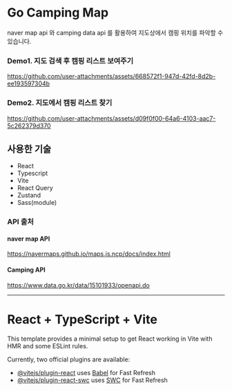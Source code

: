 # Go Camping Map
naver map api 와 camping data api 를 활용하여 지도상에서 캠핑 위치를 파악할 수 있습니다.

### Demo1. 지도 검색 후 캠핑 리스트 보여주기
https://github.com/user-attachments/assets/668572f1-947d-42fd-8d2b-ee193597304b

### Demo2. 지도에서 캠핑 리스트 찾기
https://github.com/user-attachments/assets/d09f0f00-64a6-4103-aac7-5c262379d370

## 사용한 기술
- React
- Typescript
- Vite
- React Query
- Zustand
- Sass(module)

### API 출처
#### naver map API
https://navermaps.github.io/maps.js.ncp/docs/index.html

#### Camping API
https://www.data.go.kr/data/15101933/openapi.do


----------------------------------------------

# React + TypeScript + Vite

This template provides a minimal setup to get React working in Vite with HMR and some ESLint rules.

Currently, two official plugins are available:

- [@vitejs/plugin-react](https://github.com/vitejs/vite-plugin-react/blob/main/packages/plugin-react/README.md) uses [Babel](https://babeljs.io/) for Fast Refresh
- [@vitejs/plugin-react-swc](https://github.com/vitejs/vite-plugin-react-swc) uses [SWC](https://swc.rs/) for Fast Refresh
